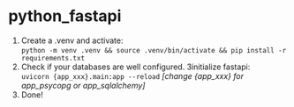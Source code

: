 # python_fastapi

1. Create a .venv and activate:  
`python -m venv .venv && source .venv/bin/activate && pip install -r requirements.txt`
2. Check if your databases are well configured.
3initialize fastapi:  
`uvicorn {app_xxx}.main:app --reload` *[change {app_xxx} for app_psycopg or app_sqlalchemy]*
3. Done!